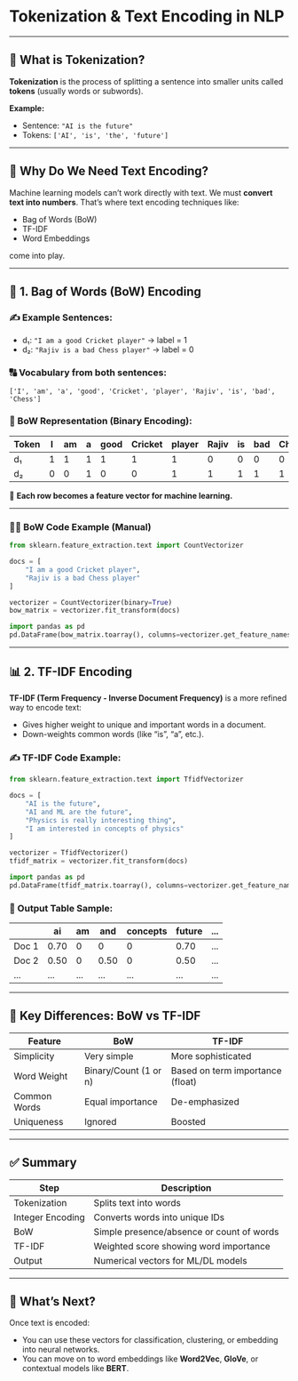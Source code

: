 # Tokenization & Text Encoding in NLP

---

## 📌 What is Tokenization?

**Tokenization** is the process of splitting a sentence into smaller units called **tokens** (usually words or subwords).

**Example:**
- Sentence: `"AI is the future"`
- Tokens: `['AI', 'is', 'the', 'future']`

---

## 📌 Why Do We Need Text Encoding?

Machine learning models can’t work directly with text. We must **convert text into numbers**. That’s where text encoding techniques like:
- Bag of Words (BoW)
- TF-IDF
- Word Embeddings

come into play.

---

## 🔢 1. Bag of Words (BoW) Encoding

### ✍️ Example Sentences:

- d₁: `"I am a good Cricket player"` → label = 1  
- d₂: `"Rajiv is a bad Chess player"` → label = 0

### 🔠 Vocabulary from both sentences:
`['I', 'am', 'a', 'good', 'Cricket', 'player', 'Rajiv', 'is', 'bad', 'Chess']`

### 🧮 BoW Representation (Binary Encoding):

| Token  | I | am | a | good | Cricket | player | Rajiv | is | bad | Chess | Label |
|--------|---|----|---|------|---------|--------|-------|----|-----|-------|-------|
| d₁     | 1 | 1  | 1 | 1    | 1       | 1      | 0     | 0  | 0   | 0     | 1     |
| d₂     | 0 | 0  | 1 | 0    | 0       | 1      | 1     | 1  | 1   | 1     | 0     |

📌 **Each row becomes a feature vector for machine learning.**

---

### 🧑‍💻 BoW Code Example (Manual)

```python
from sklearn.feature_extraction.text import CountVectorizer

docs = [
    "I am a good Cricket player",
    "Rajiv is a bad Chess player"
]

vectorizer = CountVectorizer(binary=True)
bow_matrix = vectorizer.fit_transform(docs)

import pandas as pd
pd.DataFrame(bow_matrix.toarray(), columns=vectorizer.get_feature_names_out())
```

---

## 📊 2. TF-IDF Encoding

**TF-IDF (Term Frequency - Inverse Document Frequency)** is a more refined way to encode text:
- Gives higher weight to unique and important words in a document.
- Down-weights common words (like “is”, “a”, etc.).

### ✍️ TF-IDF Code Example:

```python
from sklearn.feature_extraction.text import TfidfVectorizer

docs = [
    "AI is the future",
    "AI and ML are the future",
    "Physics is really interesting thing",
    "I am interested in concepts of physics"
]

vectorizer = TfidfVectorizer()
tfidf_matrix = vectorizer.fit_transform(docs)

import pandas as pd
pd.DataFrame(tfidf_matrix.toarray(), columns=vectorizer.get_feature_names_out())
```

### 📌 Output Table Sample:

|        | ai   | am   | and  | concepts | future | ... |
|--------|------|------|------|----------|--------|-----|
| Doc 1  | 0.70 | 0    | 0    | 0        | 0.70   | ... |
| Doc 2  | 0.50 | 0    | 0.50 | 0        | 0.50   | ... |
| ...    | ...  | ...  | ...  | ...      | ...    | ... |

---

## 🧠 Key Differences: BoW vs TF-IDF

| Feature         | BoW                    | TF-IDF                            |
|-----------------|-----------------------|-----------------------------------|
| Simplicity      | Very simple           | More sophisticated                |
| Word Weight     | Binary/Count (1 or n) | Based on term importance (float)  |
| Common Words    | Equal importance      | De-emphasized                     |
| Uniqueness      | Ignored               | Boosted                           |

---

## ✅ Summary

| Step             | Description                              |
|------------------|------------------------------------------|
| Tokenization     | Splits text into words                   |
| Integer Encoding | Converts words into unique IDs            |
| BoW              | Simple presence/absence or count of words |
| TF-IDF           | Weighted score showing word importance    |
| Output           | Numerical vectors for ML/DL models        |

---

## 🚀 What’s Next?

Once text is encoded:
- You can use these vectors for classification, clustering, or embedding into neural networks.
- You can move on to word embeddings like **Word2Vec**, **GloVe**, or contextual models like **BERT**.
